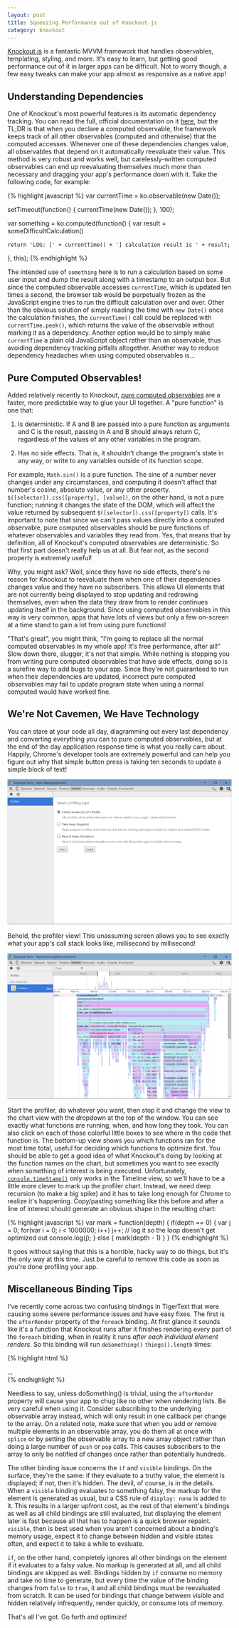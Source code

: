 ```yaml
---
layout: post
title: Squeezing Performance out of Knockout.js
category: knockout
---
```


[Knockout.js](http://knockoutjs.com) is a fantastic MVVM framework that handles observables, templating, styling, and more. It's easy to learn, but getting good performance out of it in larger apps can be difficult. Not to worry though, a few easy tweaks can make your app almost as responsive as a native app!

<!--more-->

Understanding Dependencies
--------------------------

One of Knockout's most powerful features is its automatic dependency tracking. You can read the full, official documentation on it [here](http://knockoutjs.com/documentation/computed-dependency-tracking.html), but the TL;DR is that when you declare a computed observable, the framework keeps track of all other observables (computed and otherwise) that the computed accesses. Whenever one of these dependencies changes value, all observables that depend on it automatically reevaluate their value. This method is very robust and works well, but carelessly-written computed observables can end up reevaluating themselves much more than necessary and dragging your app's performance down with it. Take the following code, for example:

{% highlight javascript %}
var currentTime = ko.observable(new Date());

setTimeout(function() {
	currentTime(new Date());
}, 100);

var something = ko.computed(function() {
	var result = someDifficultCalculation()

	return 'LOG: [' + currentTime() + '] calculation result is ' + result;
}, this);
{% endhighlight %}

The intended use of `something` here is to run a calculation based on some user input and dump the result along with a timestamp to an output box. But since the computed observable accesses `currentTime`, which is updated ten times a second, the browser tab would be perpetually frozen as the JavaScript engine tries to run the difficult calculation over and over. Other than the obvious solution of simply reading the time with `new Date()` once the calculation finishes, the `currentTime()` call could be replaced with `currentTime.peek()`, which returns the value of the observable without marking it as a dependency. Another option would be to simply make `currentTime` a plain old JavaScript object rather than an observable, thus avoiding dependency tracking pitfalls altogether. Another way to reduce dependency headaches when using computed observables is...

Pure Computed Observables!
--------------------------

Added relatively recently to Knockout, [pure computed observables](http://knockoutjs.com/documentation/computed-pure.html) are a faster, more predictable way to glue your UI together. A "pure function" is one that:

1. Is deterministic. If A and B are passed into a pure function as arguments and C is the result, passing in A and B should always return C, regardless of the values of any other variables in the program.

2. Has no side effects. That is, it shouldn't change the program's state in any way, or write to any variables outside of its function scope.

For example, `Math.sin()` is a pure function. The sine of a number never changes under any circumstances, and computing it doesn't affect that number's cosine, absolute value, or any other property. `$([selector]).css([property], [value])`, on the other hand, is not a pure function; running it changes the state of the DOM, which will affect the value returned by subsequent `$([selector]).css([property])` calls. It's important to note that since we can't pass values directly into a computed observable, pure computed observables should be pure functions of whatever observables and variables they read from. Yes, that means that by definition, all of Knockout's computed observables are deterministic. So that first part doesn't really help us at all. But fear not, as the second property is extremely useful!

Why, you might ask? Well, since they have no side effects, there's no reason for Knockout to reevaluate them when one of their dependencies changes value and they have no subscribers. This allows UI elements that are not currently being displayed to stop updating and redrawing themselves, even when the data they draw from to render continues updating itself in the background. Since using computed observables in this way is very common, apps that have lots of views but only a few on-screen at a time stand to gain a lot from using pure functions!

"That's great", you might think, "I'm going to replace all the normal computed observables in my whole app! It's free performance, after all!" Slow down there, slugger, it's not that simple. While nothing is stopping you from writing pure computed observables that have side effects, doing so is a surefire way to add bugs to your app. Since they're not guaranteed to run when their dependencies are updated, incorrect pure computed observables may fail to update program state when using a normal computed would have worked fine.

We're Not Cavemen, We Have Technology
-------------------------------------

You can stare at your code all day, diagramming out every last dependency and converting everything you can to pure computed observables, but at the end of the day application response time is what you really care about. Happily, Chrome's developer tools are extremely powerful and can help you figure out why that simple button press is taking ten seconds to update a simple block of text!

![Behold, the profiler view!](/assets/devtools.png)

Behold, the profiler view! This unassuming screen allows you to see exactly what your app's call stack looks like, millisecond by millisecond!

![Behold, the chart view!](/assets/timeline.png)

Start the profiler, do whatever you want, then stop it and change the view to the chart view with the dropdown at the top of the window. You can see exactly what functions are running, when, and how long they took. You can also click on each of those colorful little boxes to see where in the code that function is. The bottom-up view shows you which functions ran for the most time total, useful for deciding which functions to optimize first. You should be able to get a good idea of what Knockout's doing by looking at the function names on the chart, but sometimes you want to see exactly when something of interest is being executed. Unfortunately, [`console.timeStamp()`](https://developer.chrome.com/devtools/docs/console-api#consoletimestamplabel) only works in the Timeline view, so we'll have to be a little more clever to mark up the profiler chart. Instead, we need deep recursion (to make a big spike) and it has to take long enough for Chrome to realize it's happening. Copy/pasting something like this before and after a line of interest should generate an obvious shape in the resulting chart:

{% highlight javascript %}
var mark = function(depth) {
	if(depth == 0) {
		var j = 0;
		for(var i = 0; i < 1000000; i++)
			j++;
		// log it so the loop doesn't get optimized out
		console.log(j);
	} else {
		mark(depth - 1)
	}
}
{% endhighlight %}

It goes without saying that this is a horrible, hacky way to do things, but it's the only way at this time. Just be careful to remove this code as soon as you're done profiling your app.

Miscellaneous Binding Tips
--------------------------

I've recently come across two confusing bindings in TigerText that were causing some severe performance issues and have easy fixes. The first is the `afterRender` property of the `foreach` binding. At first glance it sounds like it's a function that Knockout runs after it finishes rendering every part of the `foreach` binding, when in reality it runs _after each individual element renders_. So this binding will run `doSomething()` `things().length` times:

{% highlight html %}
<div data-bind="foreach: {data: things, afterRender: doSomething()}">
	...
</div>
{% endhighlight %}

Needless to say, unless doSomething() is trivial, using the `afterRender` property will cause your app to chug like no other when rendering lists. Be very careful when using it. Consider subscribing to the underlying observable array instead, which will only result in one callback per change to the array. On a related note, make sure that when you add or remove multiple elements in an observable array, you do them all at once with `splice` or by setting the observable array to a new array object rather than doing a large number of `push` or `pop` calls. This causes subscribers to the array to only be notified of changes once rather than potentially hundreds.

The other binding issue concerns the `if` and `visible` bindings. On the surface, they're the same: if they evaluate to a truthy value, the element is displayed; if not, then it's hidden. The devil, of course, is in the details. When a `visible` binding evaluates to something falsy, the markup for the element is generated as usual, but a CSS rule of `display: none` is added to it. This results in a larger upfront cost, as the rest of that element's bindings as well as all child bindings are still evaluated, but displaying the element later is fast because all that has to happen is a quick browser repaint. `visible`, then is best used when you aren't concerned about a binding's memory usage, expect it to change between hidden and visible states often, and expect it to take a while to evaluate.

`if`, on the other hand, completely ignores all other bindings on the element if it evaluates to a falsy value. No markup is generated at all, and all child bindings are skipped as well. Bindings hidden by `if` consume no memory and take no time to generate, but every time the value of the binding changes from `false` to `true`, it and all child bindings must be reevaluated from scratch. It can be used for bindings that change between visible and hidden relatively infrequently, render quickly, or consume lots of memory.

That's all I've got. Go forth and optimize!